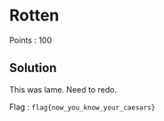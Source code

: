 # Rotten

Points : 100

## Solution

This was lame. Need to redo.

Flag : `flag{now_you_know_your_caesars}`
